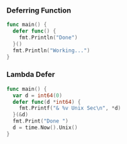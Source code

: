 ### Deferring Function

```go
func main() {
  defer func() {
    fmt.Println("Done")
  }()
  fmt.Println("Working...")
}
```

### Lambda Defer

```go
func main() {
  var d = int64(0)
  defer func(d *int64) {
    fmt.Printf("& %v Unix Sec\n", *d)
  }(&d)
  fmt.Print("Done ")
  d = time.Now().Unix()
}
```
